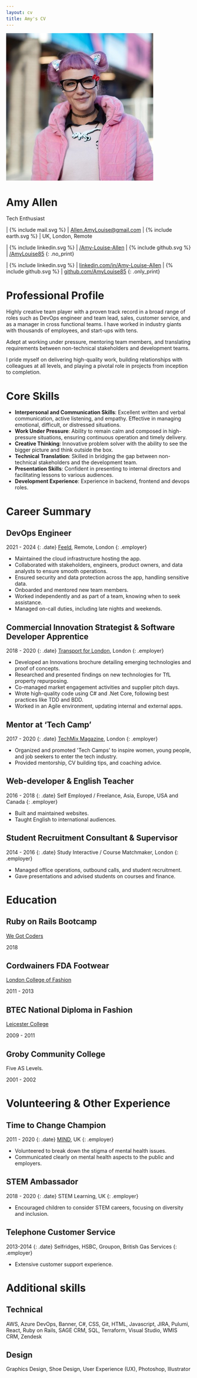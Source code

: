 ```yaml
---
layout: cv
title: Amy's CV
---
```


<div class="avatar section side" markdown="1">

<img src="/images/amy-louise-allen.jpg">

# Amy Allen

Tech Enthusiast

</div>

<div class="contact section side" markdown="1">

| {% include mail.svg %}     | [Allen.AmyLouise&#8203;@gmail.com](mailto:allen.amylouise@gmail.com)
| {% include earth.svg %}    | UK, London, Remote

| {% include linkedin.svg %} | [/Amy-Louise-Allen](https://www.linkedin.com/in/amy-louise-allen/)
| {% include github.svg %}   | [/AmyLouise85](https://github.com/AmyLouise85/)
{: .no_print}

| {% include linkedin.svg %} | [linkedin.com/in/Amy-Louise-Allen](https://www.linkedin.com/in/amy-louise-allen/)
| {% include github.svg %}   | [github.com/AmyLouise85](https://github.com/AmyLouise85/)
{: .only_print}

</div>

<div class="about section main" markdown="1">

# Professional Profile

Highly creative team player with a proven track record in a broad range of roles
such as DevOps engineer and team lead, sales, customer service, and as a manager in cross functional teams.
I have worked in industry giants with thousands of employees, and start-ups with tens.

Adept at working under pressure, mentoring team members, and translating requirements between non-technical stakeholders and development teams.

I pride myself on delivering high-quality work, building relationships with colleagues at all levels, and playing a pivotal role in projects from inception to completion.

</div>

<div class="skills section main" markdown="1">

# Core Skills

* **Interpersonal and Communication Skills**: Excellent written and verbal communication, active listening, and empathy. Effective in managing emotional, difficult, or distressed situations.
* **Work Under Pressure**: Ability to remain calm and composed in high-pressure situations, ensuring continuous operation and timely delivery.
* **Creative Thinking**: Innovative problem solver with the ability to see the bigger picture and think outside the box.
* **Technical Translation**: Skilled in bridging the gap between non-technical stakeholders and the development team.
* **Presentation Skills**: Confident in presenting to internal directors and facilitating lessons to various audiences.
* **Development Experience**: Experience in backend, frontend and devops roles.

</div>

<div class="work section main" markdown="1">

# Career Summary

## DevOps Engineer
2021 - 2024
{: .date}
[Feeld](https://feeld.co/), Remote, London
{: .employer}

* Maintained the cloud infrastructure hosting the app.
* Collaborated with stakeholders, engineers, product owners, and data analysts to ensure smooth operations.
* Ensured security and data protection across the app, handling sensitive data.
* Onboarded and mentored new team members.
* Worked independently and as part of a team, knowing when to seek assistance.
* Managed on-call duties, including late nights and weekends.

## Commercial Innovation Strategist & Software Developer Apprentice
2018 - 2020
{: .date}
[Transport for London](https://tfl.gov.uk/), London
{: .employer}

* Developed an Innovations brochure detailing emerging technologies and proof of concepts.
* Researched and presented findings on new technologies for TfL property repurposing.
* Co-managed market engagement activities and supplier pitch days.
* Wrote high-quality code using C# and .Net Core, following best practices like TDD and BDD.
* Worked in an Agile environment, updating internal and external apps.

## Mentor at ‘Tech Camp’
2017 - 2020
{: .date}
[TechMix Magazine](https://www.facebook.com/TechmixMag/), London
{: .employer}

* Organized and promoted 'Tech Camps' to inspire women, young people, and job seekers to enter the tech industry.
* Provided mentorship, CV building tips, and coaching advice.

## Web-developer & English Teacher
2016 - 2018
{: .date}
Self Employed / Freelance, Asia, Europe, USA and Canada
{: .employer}

* Built and maintained websites.
* Taught English to international audiences.

## Student Recruitment Consultant & Supervisor
2014 - 2016
{: .date}
Study Interactive / Course Matchmaker, London
{: .employer}

* Managed office operations, outbound calls, and student recruitment.
* Gave presentations and advised students on courses and finance.

</div>

<div class="education section side" markdown="1">

# Education

## Ruby on Rails Bootcamp

[We Got Coders](https://wegotcoders.com/)

2018

## Cordwainers FDA Footwear

[London College of Fashion](https://www.arts.ac.uk/colleges/london-college-of-fashion)

2011 - 2013

## BTEC National Diploma in Fashion

[Leicester College](https://leicestercollege.ac.uk/)

2009 - 2011

## Groby Community College

Five AS Levels.

2001 - 2002

</div>

<div class="other-work section main" markdown="1">

# Volunteering & Other Experience
 
## Time to Change Champion
2011 - 2020
{: .date}
[MIND](https://www.mind.org.uk/), UK
{: .employer}

* Volunteered to break down the stigma of mental health issues.
* Communicated clearly on mental health aspects to the public and employers.

## STEM Ambassador
2018 - 2020
{: .date}
STEM Learning, UK
{: .employer}

* Encouraged children to consider STEM careers, focusing on diversity and inclusion.

## Telephone Customer Service
2013-2014
{: .date}
Selfridges, HSBC, Groupon, British Gas Services
{: .employer}

* Extensive customer support experience. 

</div>

<div class="other-skills section side" markdown="1">

# Additional skills

## Technical

AWS,
Azure DevOps,
Banner,
C#,
CSS,
Git,
HTML,
Javascript,
JIRA,
Pulumi,
React,
Ruby on Rails,
SAGE CRM,
SQL,
Terraform,
Visual Studio,
WMIS CRM,
Zendesk

## Design

Graphics Design,
Shoe Design,
User Experience (UX),
Photoshop,
Illustrator

</div>
